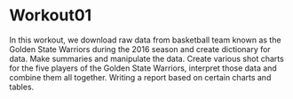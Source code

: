# Workout01

In this workout, we download raw data from basketball team known as the Golden State Warriors during the 2016 season and create dictionary for data. Make summaries and manipulate the data. Create various shot charts for the five players of the Golden State Warriors, interpret those data and combine them all together. Writing a report based on certain charts and tables.
